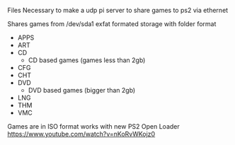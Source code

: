 Files Necessary to make a udp pi server to share games to ps2 via ethernet

Shares games from /dev/sda1 exfat formated storage with folder format 
- APPS
- ART
- CD
  - CD based games (games less than 2gb)
- CFG
- CHT
- DVD
  - DVD based games (bigger than 2gb)
- LNG
- THM
- VMC

Games are in ISO format works with new PS2 Open Loader 
https://www.youtube.com/watch?v=nKoRvWKojz0
